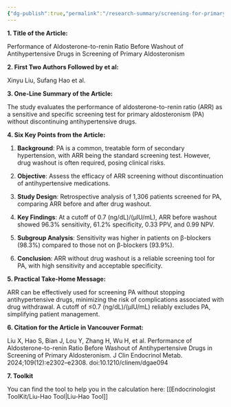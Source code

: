 ```yaml
---
{"dg-publish":true,"permalink":"/research-summary/screening-for-primary-aldosteronism-without-stopping-antihypertensive-medications/"}
---
```



**1. Title of the Article:**  

Performance of Aldosterone-to-renin Ratio Before Washout of Antihypertensive Drugs in Screening of Primary Aldosteronism  

  

**2. First Two Authors Followed by et al:**  

Xinyu Liu, Sufang Hao et al.  

  

**3. One-Line Summary of the Article:**  

The study evaluates the performance of aldosterone-to-renin ratio (ARR) as a sensitive and specific screening test for primary aldosteronism (PA) without discontinuing antihypertensive drugs.  

  

**4. Six Key Points from the Article:**  

1. **Background**: PA is a common, treatable form of secondary hypertension, with ARR being the standard screening test. However, drug washout is often required, posing clinical risks.  

2. **Objective**: Assess the efficacy of ARR screening without discontinuation of antihypertensive medications.  

3. **Study Design**: Retrospective analysis of 1,306 patients screened for PA, comparing ARR before and after drug washout.  

4. **Key Findings**: At a cutoff of 0.7 (ng/dL)/(μIU/mL), ARR before washout showed 96.3% sensitivity, 61.2% specificity, 0.33 PPV, and 0.99 NPV.  

5. **Subgroup Analysis**: Sensitivity was higher in patients on β-blockers (98.3%) compared to those not on β-blockers (93.9%).  

6. **Conclusion**: ARR without drug washout is a reliable screening tool for PA, with high sensitivity and acceptable specificity.  

  

**5. Practical Take-Home Message:**  

ARR can be effectively used for screening PA without stopping antihypertensive drugs, minimizing the risk of complications associated with drug withdrawal. A cutoff of ≤0.7 (ng/dL)/(μIU/mL) reliably excludes PA, simplifying patient management.  

  

**6. Citation for the Article in Vancouver Format:**  

Liu X, Hao S, Bian J, Lou Y, Zhang H, Wu H, et al. Performance of Aldosterone-to-renin Ratio Before Washout of Antihypertensive Drugs in Screening of Primary Aldosteronism. J Clin Endocrinol Metab. 2024;109(12):e2302–e2308. doi:10.1210/clinem/dgae094


**7.  Toolkit**


You can find the tool to help you in the calculation here: [[Endocrinologist ToolKit/Liu-Hao Tool\|Liu-Hao Tool]]